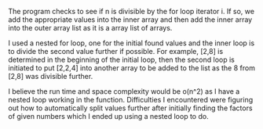 The program checks to see if n is divisible by the for loop iterator i. If so, we add the appropriate values into the inner
array and then add the inner array into the outer array list as it is a array list of arrays.

I used a nested for loop, one for the initial found values and the inner loop is to divide the second value further if possible. For example, [2,8] is 
determined in the beginning of the initial loop, then the second loop is initiated to put [2,2,4] into another array to be added to the list as 
the 8 from [2,8] was divisible further.

I believe the run time and space complexity would be o(n^2) as I have a nested loop working in the function. 
Difficulties I encountered were figuring out how to automatically split values further after initially finding the factors of given numbers which I
ended up using a nested loop to do.  
